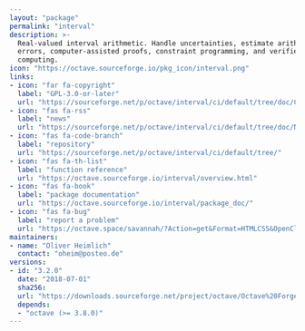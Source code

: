 ```yaml
---
layout: "package"
permalink: "interval"
description: >-
  Real-valued interval arithmetic. Handle uncertainties, estimate arithmetic
  errors, computer-assisted proofs, constraint programming, and verified
  computing.
icon: "https://octave.sourceforge.io/pkg_icon/interval.png"
links:
- icon: "far fa-copyright"
  label: "GPL-3.0-or-later"
  url: "https://sourceforge.net/p/octave/interval/ci/default/tree/doc/COPYING.texinfo"
- icon: "fas fa-rss"
  label: "news"
  url: "https://sourceforge.net/p/octave/interval/ci/default/tree/doc/NEWS.texinfo"
- icon: "fas fa-code-branch"
  label: "repository"
  url: "https://sourceforge.net/p/octave/interval/ci/default/tree/"
- icon: "fas fa-th-list"
  label: "function reference"
  url: "https://octave.sourceforge.io/interval/overview.html"
- icon: "fas fa-book"
  label: "package documentation"
  url: "https://octave.sourceforge.io/interval/package_doc/"
- icon: "fas fa-bug"
  label: "report a problem"
  url: "https://octave.space/savannah/?Action=get&Format=HTMLCSS&OpenClosed=open&Title=[octave%20forge]%20(interval)"
maintainers:
- name: "Oliver Heimlich"
  contact: "oheim@posteo.de"
versions:
- id: "3.2.0"
  date: "2018-07-01"
  sha256:
  url: "https://downloads.sourceforge.net/project/octave/Octave%20Forge%20Packages/Individual%20Package%20Releases/interval-3.2.0.tar.gz"
  depends:
  - "octave (>= 3.8.0)"
---
```

